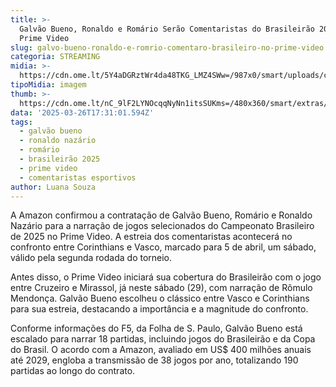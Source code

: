 ```yaml
---
title: >-
  Galvão Bueno, Ronaldo e Romário Serão Comentaristas do Brasileirão 2025 no
  Prime Video
slug: galvo-bueno-ronaldo-e-romrio-comentaro-brasileiro-no-prime-video
categoria: STREAMING
midia: >-
  https://cdn.ome.lt/5Y4aDGRztWr4da48TKG_LMZ4SWw=/987x0/smart/uploads/conteudo/fotos/02_MwFE75G.jpg
tipoMidia: imagem
thumb: >-
  https://cdn.ome.lt/nC_9lF2LYNOcqqNyNn1itsSUKms=/480x360/smart/extras/conteudos/01_hGiDSy5.jpg
data: '2025-03-26T17:31:01.594Z'
tags:
  - galvão bueno
  - ronaldo nazário
  - romário
  - brasileirão 2025
  - prime video
  - comentaristas esportivos
author: Luana Souza
---
```


A Amazon confirmou a contratação de Galvão Bueno, Romário e Ronaldo Nazário para a narração de jogos selecionados do Campeonato Brasileiro de 2025 no Prime Video. A estreia dos comentaristas acontecerá no confronto entre Corinthians e Vasco, marcado para 5 de abril, um sábado, válido pela segunda rodada do torneio.

Antes disso, o Prime Video iniciará sua cobertura do Brasileirão com o jogo entre Cruzeiro e Mirassol, já neste sábado (29), com narração de Rômulo Mendonça. Galvão Bueno escolheu o clássico entre Vasco e Corinthians para sua estreia, destacando a importância e a magnitude do confronto.

Conforme informações do F5, da Folha de S. Paulo, Galvão Bueno está escalado para narrar 18 partidas, incluindo jogos do Brasileirão e da Copa do Brasil. O acordo com a Amazon, avaliado em US$ 400 milhões anuais até 2029, engloba a transmissão de 38 jogos por ano, totalizando 190 partidas ao longo do contrato.
